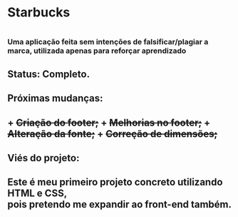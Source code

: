 <h1> Starbucks <h1/>
<h3> Uma aplicação feita sem intenções de falsificar/plagiar a marca, utilizada apenas para reforçar aprendizado<h3/>

<h2> Status: Completo. <h2/>

<h2> Próximas mudanças: <h2/>
 + <strike>Criação do footer;</strike>
 + <strike>Melhorias no footer;</strike>
 + <strike>Alteração da fonte;</strike>
 + <strike>Correção de dimensões;</strike>

<h2> Viés do projeto:<h2/>

Este é meu primeiro projeto concreto utilizando HTML e CSS, <br> pois pretendo me expandir ao front-end também.
